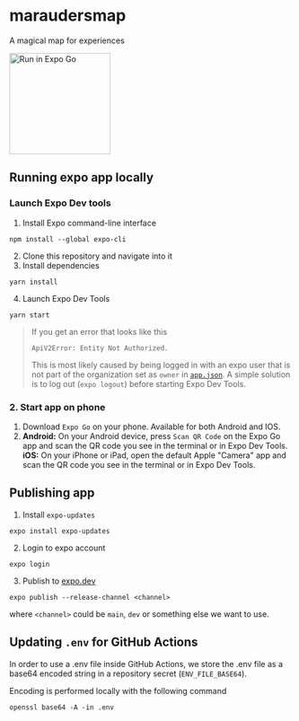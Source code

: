 # maraudersmap
A magical map for experiences

<a target="_blank" href="https://expo.dev/@heyloft-dev/maraudersmap?serviceType=classic&distribution=expo-go&release-channel=main"><img alt="Run in Expo Go" width=180 src="https://img.shields.io/badge/Run%20in%20Expo%20Go-217c53.svg?style=flat-square&logo=EXPO&labelColor=212121&logoColor=fff"></a>


## Running expo app locally
### Launch Expo Dev tools
1. Install Expo command-line interface
```
npm install --global expo-cli
```
2. Clone this repository and navigate into it
3. Install dependencies
```
yarn install
```
4. Launch Expo Dev Tools
```
yarn start
```
> If you get an error that looks like this
> ```
> ApiV2Error: Entity Not Authorized.
> ```
> This is most likely caused by being logged in with an expo user that is not part of the organization set as `owner` in [`app.json`](app.json). A simple solution is to log out (`expo logout`) before starting Expo Dev Tools.

### 2. Start app on phone
1. Download `Expo Go` on your phone. Available for both Android and IOS. 
2. **Android:**
On your Android device, press `Scan QR Code` on the Expo Go app and scan the QR code you see in the terminal or in Expo Dev Tools. \
**iOS:**
On your iPhone or iPad, open the default Apple "Camera" app and scan the QR code you see in the terminal or in Expo Dev Tools.

## Publishing app
1. Install `expo-updates`
```
expo install expo-updates
```
2. Login to expo account
```
expo login
```
3. Publish to [expo.dev](https://expo.dev/)
```
expo publish --release-channel <channel>
```
where `<channel>` could be `main`, `dev` or something else we want to use.

## Updating `.env` for GitHub Actions
In order to use a .env file inside GitHub Actions, we store the .env file as a base64 encoded string in a repository secret (`ENV_FILE_BASE64`). 

Encoding is performed locally with the following command
```
openssl base64 -A -in .env
``` 

